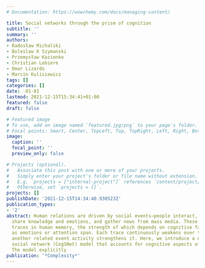 ```yaml
---
# Documentation: https://wowchemy.com/docs/managing-content/

title: Social networks through the prism of cognition
subtitle: ''
summary: ''
authors:
- Radosław Michalski
- Boleslaw K Szymanski
- Przemysław Kazienko
- Christian Lebiere
- Omar Lizardo
- Marcin Kulisiewicz
tags: []
categories: []
date: -01-01
lastmod: 2021-12-15T15:34:41+01:00
featured: false
draft: false

# Featured image
# To use, add an image named `featured.jpg/png` to your page's folder.
# Focal points: Smart, Center, TopLeft, Top, TopRight, Left, Right, BottomLeft, Bottom, BottomRight.
image:
  caption: ''
  focal_point: ''
  preview_only: false

# Projects (optional).
#   Associate this post with one or more of your projects.
#   Simply enter your project's folder or file name without extension.
#   E.g. `projects = ["internal-project"]` references `content/project/deep-learning/index.md`.
#   Otherwise, set `projects = []`.
projects: []
publishDate: '2021-12-15T14:34:40.930523Z'
publication_types:
- '2'
abstract: Human relations are driven by social events—people interact, exchange information,
  share knowledge and emotions, and gather news from mass media. These events leave
  traces in human memory, the strength of which depends on cognitive factors such
  as emotions or attention span. Each trace continuously weakens over time unless
  another related event activity strengthens it. Here, we introduce a novel cognition-driven
  social network (CogSNet) model that accounts for cognitive aspects of social perception.
  The model explicitly
publication: '*Complexity*'
---
```

